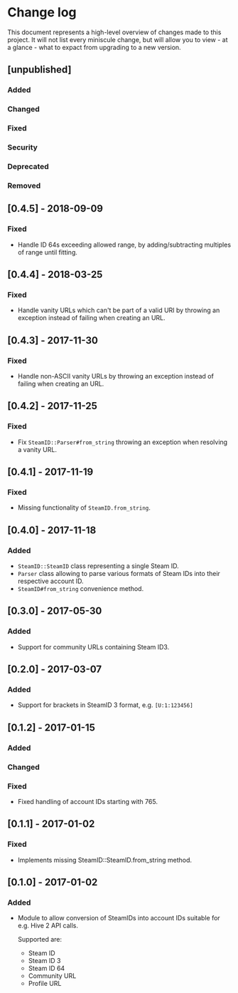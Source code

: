 # Change log

This document represents a high-level overview of changes made to this project.
It will not list every miniscule change, but will allow you to view - at a
glance - what to expact from upgrading to a new version.

## [unpublished]

### Added

### Changed

### Fixed

### Security

### Deprecated

### Removed


## [0.4.5] - 2018-09-09

### Fixed

- Handle ID 64s exceeding allowed range, by adding/subtracting multiples of
  range until fitting.


## [0.4.4] - 2018-03-25

### Fixed

- Handle vanity URLs which can't be part of a valid URI by throwing an
  exception instead of failing when creating an URL.


## [0.4.3] - 2017-11-30

### Fixed

- Handle non-ASCII vanity URLs by throwing an exception instead of failing when
  creating an URL.


## [0.4.2] - 2017-11-25

### Fixed

- Fix `SteamID::Parser#from_string` throwing an exception when resolving a
  vanity URL.


## [0.4.1] - 2017-11-19

### Fixed

- Missing functionality of `SteamID.from_string`.


## [0.4.0] - 2017-11-18

### Added

- `SteamID::SteamID` class representing a single Steam ID.
- `Parser` class allowing to parse various formats of Steam IDs into their
  respective account ID.
- `SteamID#from_string` convenience method.


## [0.3.0] - 2017-05-30

### Added

- Support for community URLs containing Steam ID3.


## [0.2.0] - 2017-03-07

### Added

- Support for brackets in SteamID 3 format, e.g. `[U:1:123456]`


## [0.1.2] - 2017-01-15

### Added

### Changed

### Fixed

- Fixed handling of account IDs starting with 765.


## [0.1.1] - 2017-01-02

### Fixed

- Implements missing SteamID::SteamID.from_string method.


## [0.1.0] - 2017-01-02

### Added

- Module to allow conversion of SteamIDs into account IDs suitable for e.g.
  Hive 2 API calls.

  Supported are:
  - Steam ID
  - Steam ID 3
  - Steam ID 64
  - Community URL
  - Profile URL
